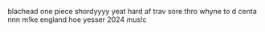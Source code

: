 blachead
one piece
shordyyyy
yeat hard af
trav
sore thro
whyne to d centa
nnn
m!ke
england
hoe
yesser 
2024
mus!c
